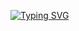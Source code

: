 [![Typing SVG](https://readme-typing-svg.herokuapp.com?font=Helvetica&color=F7001E&size=25&center=true&lines=Audio+commands+of+raganork+bot+%F0%9F%91%87;Files+are+hidden+because+of+copyright)](https://git.io/typing-svg)
